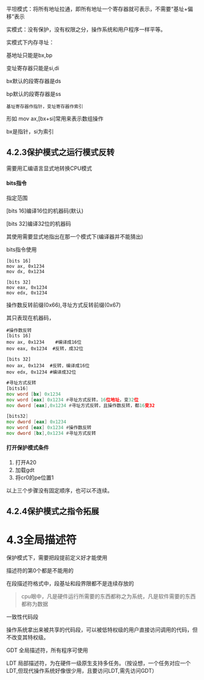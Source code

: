 平坦模式：将所有地址拉通，即所有地址一个寄存器就可表示，不需要“基址+偏移”表示

实模式：没有保护，没有权限之分，操作系统和用户程序一样平等。



实模式下内存寻址：

基地址只能是bx,bp

变址寄存器只能是si,di

bx默认的段寄存器是ds

bp默认的段寄存器是ss



`基址寄存器作指针，变址寄存器作索引`



形如  mov ax,[bx+si]常用来表示数组操作

bx是指针，si为索引

## 4.2.3保护模式之运行模式反转

需要用汇编语言显式地转换CPU模式

#### bits指令

指定范围

[bits 16]编译16位的机器码(默认)

[bits 32]编译32位的机器码

其使用需要显式地指出在那一个模式下(编译器并不能猜出)



bits指令使用

```assembly
[bits 16]
mov ax, 0x1234
mov dx, 0x1234

[bits 32]
mov eax, 0x1234
mov edx, 0x1234
```



操作数反转前缀(0x66),寻址方式反转前缀(0x67)

其只表现在机器码，

```assembly
#操作数反转
[bits 16]
mov ax, 0x1234    #编译成16位
mov eax, 0x1234	 #反转，成32位

[bits 32]
mov ax, 0x1234	#反转，编译成16位
mov edx, 0x1234	#编译成32位
```



```asm
#寻址方式反转
[bits16]
mov word [bx] 0x1234
mov word [eax] 0x1234 #寻址方式反转，16位地址，变32位
mov dword [eax],0x1234 #寻址方式反转，且操作数反转，都16变32

[bits32]
mov dword [eax] 0x1234
mov word [eax] 0x1234 #操作数反转
mov dword [bx],0x1234 #寻址方式反转
```



#### 打开保护模式条件

1. 打开A20
2. 加载gdt
3. 将cr0的pe位置1

以上三个步骤没有固定顺序，也可以不连续。



## 4.2.4保护模式之指令拓展



# 4.3全局描述符

保护模式下，需要把段提前定义好才能使用

描述符的第0个都是不能用的

在段描述符格式中，段基址和段界限都不是连续存放的

> cpu眼中，凡是硬件运行所需要的东西都称之为系统，凡是软件需要的东西都称为数据



一致性代码段

​	操作系统拿出来被共享的代码段，可以被低特权级的用户直接访问调用的代码，但不改变其特权级。



GDT 全局描述符，所有程序可使用

LDT 局部描述符，为在硬件一级原生支持多任务。（按设想，一个任务对应一个LDT,但现代操作系统好像很少用，且要访问LDT,需先访问GDT）
